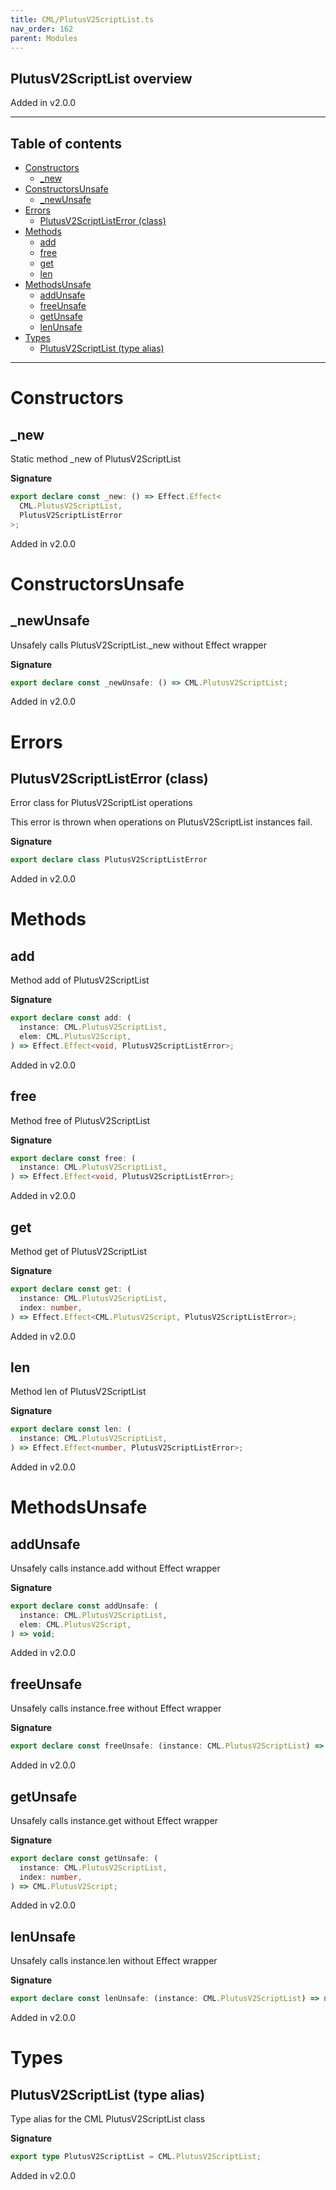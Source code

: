 ```yaml
---
title: CML/PlutusV2ScriptList.ts
nav_order: 162
parent: Modules
---
```


## PlutusV2ScriptList overview

Added in v2.0.0

---

<h2 class="text-delta">Table of contents</h2>

- [Constructors](#constructors)
  - [\_new](#_new)
- [ConstructorsUnsafe](#constructorsunsafe)
  - [\_newUnsafe](#_newunsafe)
- [Errors](#errors)
  - [PlutusV2ScriptListError (class)](#plutusv2scriptlisterror-class)
- [Methods](#methods)
  - [add](#add)
  - [free](#free)
  - [get](#get)
  - [len](#len)
- [MethodsUnsafe](#methodsunsafe)
  - [addUnsafe](#addunsafe)
  - [freeUnsafe](#freeunsafe)
  - [getUnsafe](#getunsafe)
  - [lenUnsafe](#lenunsafe)
- [Types](#types)
  - [PlutusV2ScriptList (type alias)](#plutusv2scriptlist-type-alias)

---

# Constructors

## \_new

Static method \_new of PlutusV2ScriptList

**Signature**

```ts
export declare const _new: () => Effect.Effect<
  CML.PlutusV2ScriptList,
  PlutusV2ScriptListError
>;
```

Added in v2.0.0

# ConstructorsUnsafe

## \_newUnsafe

Unsafely calls PlutusV2ScriptList.\_new without Effect wrapper

**Signature**

```ts
export declare const _newUnsafe: () => CML.PlutusV2ScriptList;
```

Added in v2.0.0

# Errors

## PlutusV2ScriptListError (class)

Error class for PlutusV2ScriptList operations

This error is thrown when operations on PlutusV2ScriptList instances fail.

**Signature**

```ts
export declare class PlutusV2ScriptListError
```

Added in v2.0.0

# Methods

## add

Method add of PlutusV2ScriptList

**Signature**

```ts
export declare const add: (
  instance: CML.PlutusV2ScriptList,
  elem: CML.PlutusV2Script,
) => Effect.Effect<void, PlutusV2ScriptListError>;
```

Added in v2.0.0

## free

Method free of PlutusV2ScriptList

**Signature**

```ts
export declare const free: (
  instance: CML.PlutusV2ScriptList,
) => Effect.Effect<void, PlutusV2ScriptListError>;
```

Added in v2.0.0

## get

Method get of PlutusV2ScriptList

**Signature**

```ts
export declare const get: (
  instance: CML.PlutusV2ScriptList,
  index: number,
) => Effect.Effect<CML.PlutusV2Script, PlutusV2ScriptListError>;
```

Added in v2.0.0

## len

Method len of PlutusV2ScriptList

**Signature**

```ts
export declare const len: (
  instance: CML.PlutusV2ScriptList,
) => Effect.Effect<number, PlutusV2ScriptListError>;
```

Added in v2.0.0

# MethodsUnsafe

## addUnsafe

Unsafely calls instance.add without Effect wrapper

**Signature**

```ts
export declare const addUnsafe: (
  instance: CML.PlutusV2ScriptList,
  elem: CML.PlutusV2Script,
) => void;
```

Added in v2.0.0

## freeUnsafe

Unsafely calls instance.free without Effect wrapper

**Signature**

```ts
export declare const freeUnsafe: (instance: CML.PlutusV2ScriptList) => void;
```

Added in v2.0.0

## getUnsafe

Unsafely calls instance.get without Effect wrapper

**Signature**

```ts
export declare const getUnsafe: (
  instance: CML.PlutusV2ScriptList,
  index: number,
) => CML.PlutusV2Script;
```

Added in v2.0.0

## lenUnsafe

Unsafely calls instance.len without Effect wrapper

**Signature**

```ts
export declare const lenUnsafe: (instance: CML.PlutusV2ScriptList) => number;
```

Added in v2.0.0

# Types

## PlutusV2ScriptList (type alias)

Type alias for the CML PlutusV2ScriptList class

**Signature**

```ts
export type PlutusV2ScriptList = CML.PlutusV2ScriptList;
```

Added in v2.0.0
